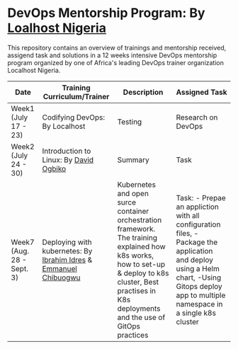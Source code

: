 # DevOps Mentorship Program: By [Loalhost Nigeria](https://www.joinlocalhost.com/)

This repository contains an overview of trainings and mentorship received, assigend task and solutions in a 12 weeks intensive DevOps mentorship program organized by one of Africa's leading DevOps trainer organization Localhost Nigeria.

| Date | Training Curriculum/Trainer | Description	| Assigned Task|
|--------- | ----------------------- |----------------- | -------------  | 
| Week1 (July 17 - 23) | Codifying DevOps: By Localhost| Testing| Research on DevOps|
| Week2 (July 24 - 30) | Introduction to Linux: By [David Ogbiko](https://www.linkedin.com/in/davidogbiko/)| Summary| Task|
| Week7 (Aug. 28 - Sept. 3) | Deploying with kubernetes: By [Ibrahim Idres](https://www.linkedin.com/in/idrees-ibraheem-64951230/) & [Emmanuel Chibuogwu](https://www.linkedin.com/in/emmanuel-chibuogwu/)| Kubernetes and open surce container orchestration framework. The training explained how k8s works, how to set-up & deploy to k8s cluster, Best practises in K8s deployments and the use of GitOps practices| Task: - Prepae an appliction with all configuration files, -Package the application and deploy using a Helm chart, -Using Gitops deploy app to multiple namespace in a single k8s cluster |
